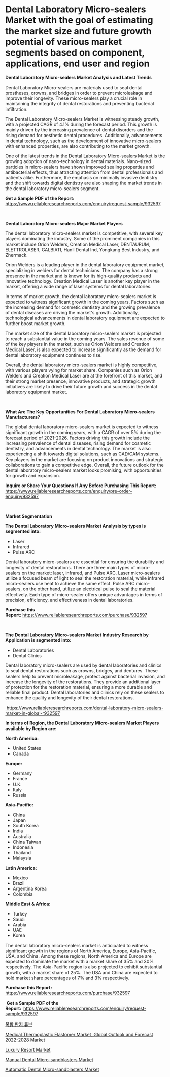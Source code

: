 <p><h1>Dental Laboratory Micro-sealers Market with the goal of estimating the market size and future growth potential of various market segments based on component, applications, end user and region</h1></p><p><strong>Dental Laboratory Micro-sealers Market Analysis and Latest Trends</strong></p>
<p><p>Dental Laboratory Micro-sealers are materials used to seal dental prostheses, crowns, and bridges in order to prevent microleakage and improve their longevity. These micro-sealers play a crucial role in maintaining the integrity of dental restorations and preventing bacterial infiltration.</p><p>The Dental Laboratory Micro-sealers Market is witnessing steady growth, with a projected CAGR of 4.1% during the forecast period. This growth is mainly driven by the increasing prevalence of dental disorders and the rising demand for aesthetic dental procedures. Additionally, advancements in dental technology, such as the development of innovative micro-sealers with enhanced properties, are also contributing to the market growth.</p><p>One of the latest trends in the Dental Laboratory Micro-sealers Market is the growing adoption of nano-technology in dental materials. Nano-sized particles in micro-sealers have shown improved sealing properties and antibacterial effects, thus attracting attention from dental professionals and patients alike. Furthermore, the emphasis on minimally invasive dentistry and the shift towards digital dentistry are also shaping the market trends in the dental laboratory micro-sealers segment.</p></p>
<p><strong>Get a Sample PDF of the Report:&nbsp;</strong> <a href="https://www.reliableresearchreports.com/enquiry/request-sample/932597">https://www.reliableresearchreports.com/enquiry/request-sample/932597</a></p>
<p>&nbsp;</p>
<p><strong>Dental Laboratory Micro-sealers Major Market Players</strong></p>
<p><p>The dental laboratory micro-sealers market is competitive, with several key players dominating the industry. Some of the prominent companies in this market include Orion Welders, Creation Medical Laser, DENTAURUM, ELETTROLASER, GALBIATI, Hanil Dental Ind, Yongkang Best Industry, and Zhermack.</p><p>Orion Welders is a leading player in the dental laboratory equipment market, specializing in welders for dental technicians. The company has a strong presence in the market and is known for its high-quality products and innovative technology. Creation Medical Laser is another key player in the market, offering a wide range of laser systems for dental laboratories.</p><p>In terms of market growth, the dental laboratory micro-sealers market is expected to witness significant growth in the coming years. Factors such as the increasing demand for cosmetic dentistry and the growing prevalence of dental diseases are driving the market's growth. Additionally, technological advancements in dental laboratory equipment are expected to further boost market growth.</p><p>The market size of the dental laboratory micro-sealers market is projected to reach a substantial value in the coming years. The sales revenue of some of the key players in the market, such as Orion Welders and Creation Medical Laser, is also expected to increase significantly as the demand for dental laboratory equipment continues to rise.</p><p>Overall, the dental laboratory micro-sealers market is highly competitive, with various players vying for market share. Companies such as Orion Welders and Creation Medical Laser are at the forefront of this market, and their strong market presence, innovative products, and strategic growth initiatives are likely to drive their future growth and success in the dental laboratory equipment market.</p></p>
<p>&nbsp;</p>
<p><strong>What Are The Key Opportunities For Dental Laboratory Micro-sealers Manufacturers?</strong></p>
<p><p>The global dental laboratory micro-sealers market is expected to witness significant growth in the coming years, with a CAGR of over 5% during the forecast period of 2021-2026. Factors driving this growth include the increasing prevalence of dental diseases, rising demand for cosmetic dentistry, and advancements in dental technology. The market is also experiencing a shift towards digital solutions, such as CAD/CAM systems. Key players in the market are focusing on product innovations and strategic collaborations to gain a competitive edge. Overall, the future outlook for the dental laboratory micro-sealers market looks promising, with opportunities for growth and expansion.</p></p>
<p><strong>Inquire or Share Your Questions If Any Before Purchasing This Report:</strong> <a href="https://www.reliableresearchreports.com/enquiry/pre-order-enquiry/932597">https://www.reliableresearchreports.com/enquiry/pre-order-enquiry/932597</a></p>
<p>&nbsp;</p>
<p><strong>Market Segmentation</strong></p>
<p><strong>The Dental Laboratory Micro-sealers Market Analysis by types is segmented into:</strong></p>
<p><ul><li>Laser</li><li>Infrared</li><li>Pulse ARC</li></ul></p>
<p><p>Dental laboratory micro-sealers are essential for ensuring the durability and longevity of dental restorations. There are three main types of micro-sealers on the market: laser, infrared, and Pulse ARC. Laser micro-sealers utilize a focused beam of light to seal the restoration material, while infrared micro-sealers use heat to achieve the same effect. Pulse ARC micro-sealers, on the other hand, utilize an electrical pulse to seal the material effectively. Each type of micro-sealer offers unique advantages in terms of precision, efficiency, and effectiveness in dental laboratories.</p></p>
<p><strong>Purchase this Report:&nbsp;</strong><a href="https://www.reliableresearchreports.com/purchase/932597">https://www.reliableresearchreports.com/purchase/932597</a></p>
<p>&nbsp;</p>
<p><strong>The Dental Laboratory Micro-sealers Market Industry Research by Application is segmented into:</strong></p>
<p><ul><li>Dental Laboratories</li><li>Dental Clinics</li></ul></p>
<p><p>Dental laboratory micro-sealers are used by dental laboratories and clinics to seal dental restorations such as crowns, bridges, and dentures. These sealers help to prevent microleakage, protect against bacterial invasion, and increase the longevity of the restorations. They provide an additional layer of protection for the restoration material, ensuring a more durable and reliable final product. Dental laboratories and clinics rely on these sealers to enhance the quality and longevity of their dental restorations.</p></p>
<p><a href="https://www.reliableresearchreports.com/dental-laboratory-micro-sealers-market-in-global-r932597">&nbsp;https://www.reliableresearchreports.com/dental-laboratory-micro-sealers-market-in-global-r932597</a></p>
<p><strong>In terms of Region, the Dental Laboratory Micro-sealers Market Players available by Region are:</strong></p>
<p>
    <p> <strong> North America: </strong>
        <ul>
            <li>United States</li>
            <li>Canada</li>
        </ul>
        </p> 
    <p> <strong> Europe: </strong>
        <ul>
            <li>Germany</li>
            <li>France</li>
            <li>U.K.</li>
            <li>Italy</li>
            <li>Russia</li>
        </ul>
        </p> 
    <p> <strong> Asia-Pacific: </strong>
        <ul>
            <li>China</li>
            <li>Japan</li>
            <li>South Korea</li>
            <li>India</li>
            <li>Australia</li>
            <li>China Taiwan</li>
            <li>Indonesia</li>
            <li>Thailand</li>
            <li>Malaysia</li>
        </ul>
        </p> 
    <p> <strong> Latin America: </strong>
        <ul>
            <li>Mexico</li>
            <li>Brazil</li>
            <li>Argentina Korea</li>
            <li>Colombia</li>
        </ul>
        </p> 
    <p> <strong> Middle East & Africa: </strong>
        <ul>
            <li>Turkey</li>
            <li>Saudi</li>
            <li>Arabia</li>
            <li>UAE</li>
            <li>Korea</li>
        </ul>
    </p>
    </p>
<p><p>The dental laboratory micro-sealers market is anticipated to witness significant growth in the regions of North America, Europe, Asia-Pacific, USA, and China. Among these regions, North America and Europe are expected to dominate the market with a market share of 35% and 30% respectively. The Asia-Pacific region is also projected to exhibit substantial growth, with a market share of 25%. The USA and China are expected to hold market share percentages of 7% and 3% respectively.</p></p>
<p><strong>Purchase this Report: </strong><a href="https://www.reliableresearchreports.com/purchase/932597">https://www.reliableresearchreports.com/purchase/932597</a></p>
<p>&nbsp;<strong>Get a Sample PDF of the Report:&nbsp;&nbsp;</strong><a href="https://www.reliableresearchreports.com/enquiry/request-sample/932597">https://www.reliableresearchreports.com/enquiry/request-sample/932597</a></p>
<p><strong></strong></p>
<p><p><a href="https://medium.com/@deangaylotyrd8909867/2024%EB%85%84%EB%B6%80%ED%84%B0-2031%EB%85%84%EA%B9%8C%EC%A7%80%EC%9D%98-%EB%B3%B5%ED%95%A9-%EC%A2%85%EC%9D%B4%EA%B4%80-%EC%8B%9C%EC%9E%A5-%EC%A0%90%EC%9C%A0%EC%9C%A8%EA%B3%BC-%EA%B2%BD%EC%9F%81-%ED%92%8D%EA%B2%BD%EC%97%90-%EB%8C%80%ED%95%9C-%ED%86%B5%EC%B0%B0%EB%A0%A5-3b77e842deef">복합 판지 튜브</a></p><p><a href="https://issuu.com/reportprime-2/docs/medical-thermoplastic-elastomer-mar_e56e6aad012e18">Medical Thermoplastic Elastomer Market, Global Outlook and Forecast 2022-2028 Market</a></p><p><a href="https://medium.com/@david.mackay7867865/luxury-resort-market-a-global-and-regional-analysis-focus-on-region-country-level-analysis-and-778b4dc52b04">Luxury Resort Market</a></p><p><a href="https://github.com/irfadac/Market-Research-Report-List-4/blob/main/manual-dental-micro-sandblasters-market.md">Manual Dental Micro-sandblasters Market</a></p><p><a href="https://github.com/ashepherd82/Market-Research-Report-List-6/blob/main/automatic-dental-micro-sandblasters-market.md">Automatic Dental Micro-sandblasters Market</a></p></p>